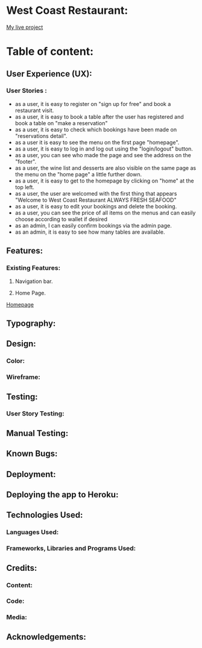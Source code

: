 # West Coast Restaurant:
[My live project](https://west-coast-restaurant-901306ae347b.herokuapp.com/)

# Table of content:
## User Experience (UX):
### User Stories :
- as a user, it is easy to register on "sign up for free" and book a restaurant visit.
- as a user, it is easy to book a table after the user has registered and book a table on "make a reservation"
- as a user, it is easy to check which bookings have been made on "reservations detail".
- as a user it is easy to see the menu on the first page "homepage".
- as a user, it is easy to log in and log out using the "login/logout" button.
- as a user, you can see who made the page and see the address on the "footer".
- as a user, the wine list and desserts are also visible on the same page as the menu on the "home page" a little further down.
- as a user, it is easy to get to the homepage by clicking on "home" at the top left.
- as a user, the user are welcomed with the first thing that appears "Welcome to West Coast Restaurant
ALWAYS FRESH SEAFOOD"
- as a user, it is easy to edit your bookings and delete the booking.
- as a user, you can see the price of all items on the menus and can easily choose according to wallet if desired
- as an admin, I can easily confirm bookings via the admin page.
- as an admin, it is easy to see how many tables are available.

## Features:
### Existing Features:

1. Navigation bar.

2. Home Page.

[Homepage](media/Skärmbild_18-4-2024_135430_west-coast-restaurant-901306ae347b.herokuapp.com.jpeg)
## Typography:
## Design:
### Color:
### Wireframe:
## Testing:
### User Story Testing:
## Manual Testing:
## Known Bugs:
## Deployment:
## Deploying the app to Heroku:
## Technologies Used:
### Languages Used:
### Frameworks, Libraries and Programs Used:
## Credits: 
### Content:
### Code:
### Media:
## Acknowledgements: